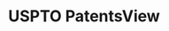 ---
bigquery: https://console.cloud.google.com/bigquery?p=patents-public-data&d=patentsview&page=dataset
citation: Attribution should be given to PatentsView for use, distribution, or derivative
  works.
code: https://github.com/CSSIP-AIR/PatentsView-Code-Snippets/
contributors: USPTO
cost: None
description: 'PatentsView includes US patent data including raw data (summaries, applications,
  pregrant applications), disambugations of inventors and assignees, and inventor
  gender estimates.  Also foreign priority data, # of figures and sheets, and government
  interest statements.'
documentation: https://patentsview.org/query/builder-faqs
last_edit: 04/09/2022, 21:22:36
location: https://patentsview.org/
maintained_by: USPTO
record_creation_timestamp: 12/2/2020 17:20:46
schema_fields:
- organization
- disclaimer_date
- classification_data_source
- term_extension
- deceased
- level_two
- status
- length
- rule_47
- lname
- series_code
- level_three
- country_transformed
- disamb_inventor_id_20190312
- disamb_inventor_id_20170307
- id
- name_last
- title
- patent_id
- state_fips
- classification_value
- disamb_inventor_id_20171003
- section_id
- latin_name
- inventor_id
- disamb_inventor_id_20171226
- country
- role
- withdrawn
- subgroup_id
- lapse_of_patent
- kind
- date
- term_grant
- applicant_type
- disamb_inventor_id_20191008
- subgroup
- disamb_assignee_id_20200331
- county_fips
- disamb_inventor_id_20200929
- sector_title
- action_date
- disamb_assignee_id_20190312
- text
- rawlocation_id
- filename
- f371_date
- field_id
- section
- num_sheets
- symbol_position
- disamb_inventor_id_20180528
- mainclass_id
- lawyer_id
- rawassignee_id
- disamb_inventor_id_20200630
- city
- organization_id
- disamb_assignee_id_20181127
- disamb_inventor_id_20200331
- dependent
- rawinventor_id
- level_one
- latlong
- variety
- longitude
- county
- subclass_id
- uuid
- reldocno
- number
- ipc_version_indicator
- classification_level
- group_id
- main_group
- publication_number
- designation
- exemplary
- disamb_assignee_id_20190820
- state
- subclass
- male
- type
- latitude
- location_id
- disamb_inventor_id_20181127
- subcategory_id
- disamb_assignee_id_20191231
- ipc_class
- disamb_assignee_id_20200929
- subsection_id
- gi_statement
- num
- disamb_inventor_id_20190820
- citation_id
- male_flag
- relkind
- num_figures
- _371_date
- application_id
- sequence
- contract_award_number
- group
- disamb_inventor_id_20191231
- field_title
- category
- f102_date
- doc_type
- _102_date
- category_id
- num_claims
- name
- disamb_assignee_id_20200630
- disamb_assignee_id_20191008
- disamb_inventor_id_20201229
- rel_id
- assignee_id
- doctype
- term_disclaimer
- attribution_status
- disamb_inventor_id_20170808
- classification_status
- fname
- name_first
- abstract
shortname: patentsview
tags:
- disambiguation
- United States
- gender
terms_of_use: Creative Commons Attribution 4.0 International License.
timeframe: 1963-1999
title: USPTO PatentsView
uuid: cf1780b1-e265-4e49-8d1d-83b9cfe0fd9a
---